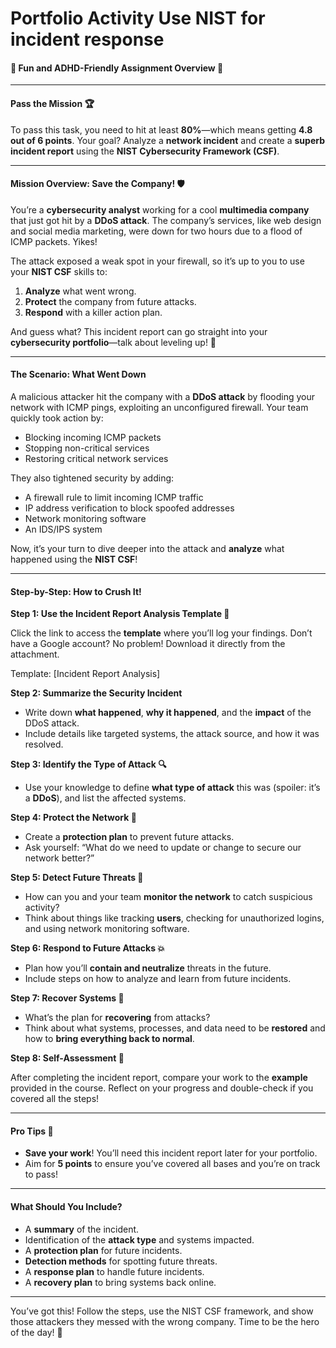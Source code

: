 # Portfolio Activity Use NIST for incident response

#### 🚨 Fun and ADHD-Friendly Assignment Overview 🚨

***

#### **Pass the Mission** 🏆

To pass this task, you need to hit at least **80%**—which means getting **4.8 out of 6 points**. Your goal? Analyze a **network incident** and create a **superb incident report** using the **NIST Cybersecurity Framework (CSF)**.

***

#### **Mission Overview: Save the Company!** 🛡️

You’re a **cybersecurity analyst** working for a cool **multimedia company** that just got hit by a **DDoS attack**. The company’s services, like web design and social media marketing, were down for two hours due to a flood of ICMP packets. Yikes!

The attack exposed a weak spot in your firewall, so it’s up to you to use your **NIST CSF** skills to:

1. **Analyze** what went wrong.
2. **Protect** the company from future attacks.
3. **Respond** with a killer action plan.

And guess what? This incident report can go straight into your **cybersecurity portfolio**—talk about leveling up! 🚀

***

#### **The Scenario: What Went Down**

A malicious attacker hit the company with a **DDoS attack** by flooding your network with ICMP pings, exploiting an unconfigured firewall. Your team quickly took action by:

* Blocking incoming ICMP packets
* Stopping non-critical services
* Restoring critical network services

They also tightened security by adding:

* A firewall rule to limit incoming ICMP traffic
* IP address verification to block spoofed addresses
* Network monitoring software
* An IDS/IPS system

Now, it’s your turn to dive deeper into the attack and **analyze** what happened using the **NIST CSF**!

***

#### **Step-by-Step: How to Crush It!**

**Step 1: Use the Incident Report Analysis Template 📝**

Click the link to access the **template** where you’ll log your findings. Don’t have a Google account? No problem! Download it directly from the attachment.

Template: \[Incident Report Analysis]

**Step 2: Summarize the Security Incident**

* Write down **what happened**, **why it happened**, and the **impact** of the DDoS attack.
* Include details like targeted systems, the attack source, and how it was resolved.

**Step 3: Identify the Type of Attack 🔍**

* Use your knowledge to define **what type of attack** this was (spoiler: it’s a **DDoS**), and list the affected systems.

**Step 4: Protect the Network 🔐**

* Create a **protection plan** to prevent future attacks.
* Ask yourself: “What do we need to update or change to secure our network better?”

**Step 5: Detect Future Threats 🔦**

* How can you and your team **monitor the network** to catch suspicious activity?
* Think about things like tracking **users**, checking for unauthorized logins, and using network monitoring software.

**Step 6: Respond to Future Attacks 💥**

* Plan how you’ll **contain and neutralize** threats in the future.
* Include steps on how to analyze and learn from future incidents.

**Step 7: Recover Systems 🔄**

* What’s the plan for **recovering** from attacks?
* Think about what systems, processes, and data need to be **restored** and how to **bring everything back to normal**.

**Step 8: Self-Assessment 🧐**

After completing the incident report, compare your work to the **example** provided in the course. Reflect on your progress and double-check if you covered all the steps!

***

#### **Pro Tips** 🧠

* **Save your work**! You’ll need this incident report later for your portfolio.
* Aim for **5 points** to ensure you’ve covered all bases and you’re on track to pass!

***

#### **What Should You Include?**

* A **summary** of the incident.
* Identification of the **attack type** and systems impacted.
* A **protection plan** for future incidents.
* **Detection methods** for spotting future threats.
* A **response plan** to handle future incidents.
* A **recovery plan** to bring systems back online.

***

You’ve got this! Follow the steps, use the NIST CSF framework, and show those attackers they messed with the wrong company. Time to be the hero of the day! 💪
